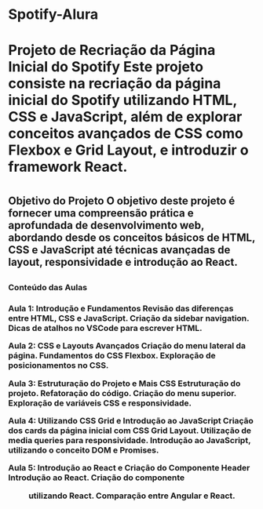 # Spotify-Alura

<h1>Projeto de Recriação da Página Inicial do Spotify
Este projeto consiste na recriação da página inicial do Spotify utilizando HTML, CSS e JavaScript, além de explorar conceitos avançados de CSS como Flexbox e Grid Layout, e introduzir o framework React.<h1>

<h2>Objetivo do Projeto
O objetivo deste projeto é fornecer uma compreensão prática e aprofundada de desenvolvimento web, abordando desde os conceitos básicos de HTML, CSS e JavaScript até técnicas avançadas de layout, responsividade e introdução ao React.<h2>

<h3>Conteúdo das Aulas<h3>
  
Aula 1: Introdução e Fundamentos
Revisão das diferenças entre HTML, CSS e JavaScript.
Criação da sidebar navigation.
Dicas de atalhos no VSCode para escrever HTML.

Aula 2: CSS e Layouts Avançados
Criação do menu lateral da página.
Fundamentos do CSS Flexbox.
Exploração de posicionamentos no CSS.

Aula 3: Estruturação do Projeto e Mais CSS
Estruturação do projeto.
Refatoração do código.
Criação do menu superior.
Exploração de variáveis CSS e responsividade.

Aula 4: Utilizando CSS Grid e Introdução ao JavaScript
Criação dos cards da página inicial com CSS Grid Layout.
Utilização de media queries para responsividade.
Introdução ao JavaScript, utilizando o conceito DOM e Promises.

Aula 5: Introdução ao React e Criação do Componente Header
Introdução ao React.
Criação do componente <Header> utilizando React.
Comparação entre Angular e React.
